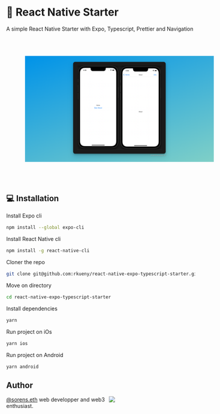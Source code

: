 # 🚀 React Native Starter

<p>A simple React Native Starter with Expo, Typescript, Prettier and Navigation</p>

<img src="./doc/screen-ios.png" width="800" style="margin:50px">

## 💻 Installation

Install Expo cli

```sh
npm install --global expo-cli
```

Install React Native cli

```sh
npm install -g react-native-cli
```

Cloner the repo

```sh
git clone git@github.com:rkueny/react-native-expo-typescript-starter.git
```

Move on directory

```sh
cd react-native-expo-typescript-starter
```

Install dependencies

```sh
yarn
```

Run project on iOs

```sh
yarn ios
```

Run project on Android

```sh
yarn android
```

## Author

<img align='right' src="https://avatars.githubusercontent.com/u/299770?v=4" width="230">

[@sorens.eth](https://twitter.com/sorenseth) web developper and web3 enthusiast.
